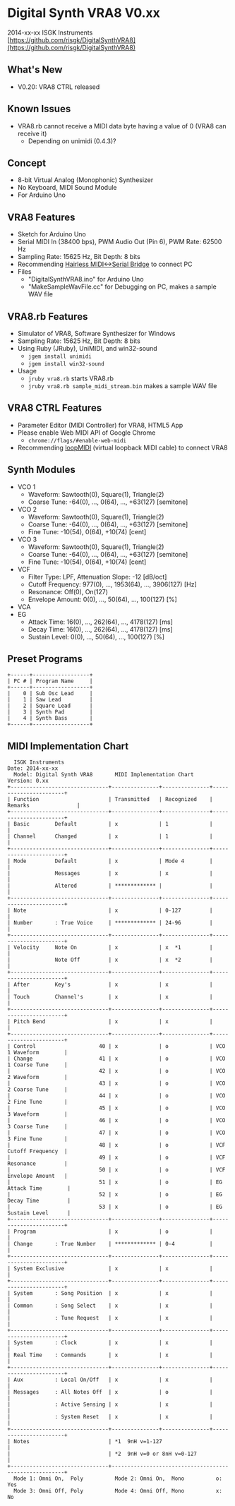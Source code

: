 # Digital Synth VRA8 V0.xx

2014-xx-xx ISGK Instruments  
[https://github.com/risgk/DigitalSynthVRA8](https://github.com/risgk/DigitalSynthVRA8)

## What's New

- V0.20: VRA8 CTRL released

## Known Issues

- VRA8.rb cannot receive a MIDI data byte having a value of 0 (VRA8 can receive it)
    - Depending on unimidi (0.4.3)?

## Concept

- 8-bit Virtual Analog (Monophonic) Synthesizer
- No Keyboard, MIDI Sound Module
- For Arduino Uno

## VRA8 Features

- Sketch for Arduino Uno
- Serial MIDI In (38400 bps), PWM Audio Out (Pin 6), PWM Rate: 62500 Hz
- Sampling Rate: 15625 Hz, Bit Depth: 8 bits
- Recommending [Hairless MIDI<->Serial Bridge](http://projectgus.github.io/hairless-midiserial/) to connect PC
- Files
    - "DigitalSynthVRA8.ino" for Arduino Uno
    - "MakeSampleWavFile.cc" for Debugging on PC, makes a sample WAV file

## VRA8.rb Features

- Simulator of VRA8, Software Synthesizer for Windows
- Sampling Rate: 15625 Hz, Bit Depth: 8 bits
- Using Ruby (JRuby), UniMIDI, and win32-sound
    - `jgem install unimidi`
    - `jgem install win32-sound`
- Usage
    - `jruby vra8.rb` starts VRA8.rb
    - `jruby vra8.rb sample_midi_stream.bin` makes a sample WAV file

## VRA8 CTRL Features

- Parameter Editor (MIDI Controller) for VRA8, HTML5 App
- Please enable Web MIDI API of Google Chrome
    - `chrome://flags/#enable-web-midi`
- Recommending [loopMIDI](http://www.tobias-erichsen.de/software/loopmidi.html) (virtual loopback MIDI cable) to connect VRA8

## Synth Modules

- VCO 1
    - Waveform: Sawtooth(0), Square(1), Triangle(2)
    - Coarse Tune: -64(0), ..., 0(64), ..., +63(127) [semitone]
- VCO 2
    - Waveform: Sawtooth(0), Square(1), Triangle(2)
    - Coarse Tune: -64(0), ..., 0(64), ..., +63(127) [semitone]
    - Fine Tune: -10(54), 0(64), +10(74) [cent]
- VCO 3
    - Waveform: Sawtooth(0), Square(1), Triangle(2)
    - Coarse Tune: -64(0), ..., 0(64), ..., +63(127) [semitone]
    - Fine Tune: -10(54), 0(64), +10(74) [cent]
- VCF
    - Filter Type: LPF, Attenuation Slope: -12 [dB/oct]
    - Cutoff Frequency: 977(0), ..., 1953(64), ..., 3906(127) [Hz]
    - Resonance: Off(0), On(127)
    - Envelope Amount: 0(0), ..., 50(64), ..., 100(127) [%]
- VCA
- EG
    - Attack Time: 16(0), ..., 262(64), ..., 4178(127) [ms]
    - Decay Time: 16(0), ..., 262(64), ..., 4178(127) [ms]
    - Sustain Level: 0(0), ..., 50(64), ..., 100(127) [%]

## Preset Programs

    +------+------------------+
    | PC # | Program Name     |
    +------+------------------+
    |    0 | Sub Osc Lead     |
    |    1 | Saw Lead         |
    |    2 | Square Lead      |
    |    3 | Synth Pad        |
    |    4 | Synth Bass       |
    +------+------------------+

## MIDI Implementation Chart

      ISGK Instruments                                                Date: 2014-xx-xx       
      Model: Digital Synth VRA8       MIDI Implementation Chart       Version: 0.xx          
    +-------------------------------+---------------+---------------+-----------------------+
    | Function                      | Transmitted   | Recognized    | Remarks               |
    +-------------------------------+---------------+---------------+-----------------------+
    | Basic        Default          | x             | 1             |                       |
    | Channel      Changed          | x             | 1             |                       |
    +-------------------------------+---------------+---------------+-----------------------+
    | Mode         Default          | x             | Mode 4        |                       |
    |              Messages         | x             | x             |                       |
    |              Altered          | ************* |               |                       |
    +-------------------------------+---------------+---------------+-----------------------+
    | Note                          | x             | 0-127         |                       |
    | Number       : True Voice     | ************* | 24-96         |                       |
    +-------------------------------+---------------+---------------+-----------------------+
    | Velocity     Note On          | x             | x  *1         |                       |
    |              Note Off         | x             | x  *2         |                       |
    +-------------------------------+---------------+---------------+-----------------------+
    | After        Key's            | x             | x             |                       |
    | Touch        Channel's        | x             | x             |                       |
    +-------------------------------+---------------+---------------+-----------------------+
    | Pitch Bend                    | x             | x             |                       |
    +-------------------------------+---------------+---------------+-----------------------+
    | Control                    40 | x             | o             | VCO 1 Waveform        |
    | Change                     41 | x             | o             | VCO 1 Coarse Tune     |
    |                            42 | x             | o             | VCO 2 Waveform        |
    |                            43 | x             | o             | VCO 2 Coarse Tune     |
    |                            44 | x             | o             | VCO 2 Fine Tune       |
    |                            45 | x             | o             | VCO 3 Waveform        |
    |                            46 | x             | o             | VCO 3 Coarse Tune     |
    |                            47 | x             | o             | VCO 3 Fine Tune       |
    |                            48 | x             | o             | VCF Cutoff Frequency  |
    |                            49 | x             | o             | VCF Resonance         |
    |                            50 | x             | o             | VCF Envelope Amount   |
    |                            51 | x             | o             | EG Attack Time        |
    |                            52 | x             | o             | EG Decay Time         |
    |                            53 | x             | o             | EG Sustain Level      |
    +-------------------------------+---------------+---------------+-----------------------+
    | Program                       | x             | o             |                       |
    | Change       : True Number    | ************* | 0-4           |                       |
    +-------------------------------+---------------+---------------+-----------------------+
    | System Exclusive              | x             | x             |                       |
    +-------------------------------+---------------+---------------+-----------------------+
    | System       : Song Position  | x             | x             |                       |
    | Common       : Song Select    | x             | x             |                       |
    |              : Tune Request   | x             | x             |                       |
    +-------------------------------+---------------+---------------+-----------------------+
    | System       : Clock          | x             | x             |                       |
    | Real Time    : Commands       | x             | x             |                       |
    +-------------------------------+---------------+---------------+-----------------------+
    | Aux          : Local On/Off   | x             | x             |                       |
    | Messages     : All Notes Off  | x             | o             |                       |
    |              : Active Sensing | x             | x             |                       |
    |              : System Reset   | x             | x             |                       |
    +-------------------------------+---------------+---------------+-----------------------+
    | Notes                         | *1  9nH v=1-127                                       |
    |                               | *2  9nH v=0 or 8nH v=0-127                            |
    +-------------------------------+-------------------------------------------------------+
      Mode 1: Omni On,  Poly          Mode 2: Omni On,  Mono          o: Yes                 
      Mode 3: Omni Off, Poly          Mode 4: Omni Off, Mono          x: No                  
